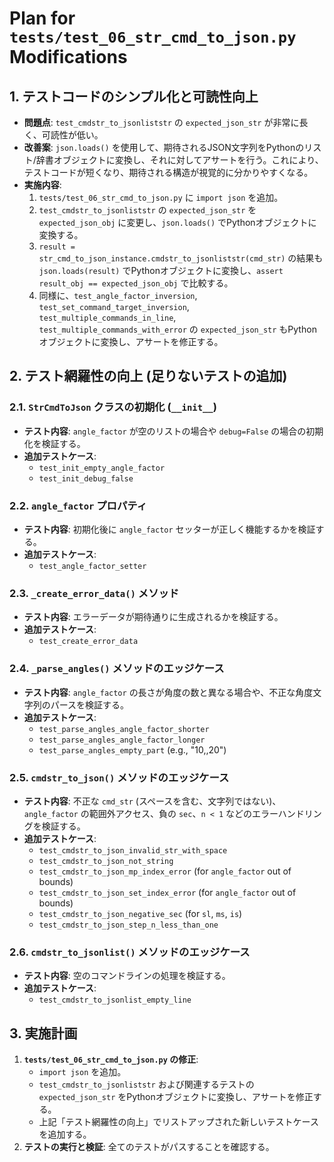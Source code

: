 # Plan for `tests/test_06_str_cmd_to_json.py` Modifications

## 1. テストコードのシンプル化と可読性向上

*   **問題点**: `test_cmdstr_to_jsonliststr` の `expected_json_str` が非常に長く、可読性が低い。
*   **改善案**: `json.loads()` を使用して、期待されるJSON文字列をPythonのリスト/辞書オブジェクトに変換し、それに対してアサートを行う。これにより、テストコードが短くなり、期待される構造が視覚的に分かりやすくなる。
*   **実施内容**:
    1.  `tests/test_06_str_cmd_to_json.py` に `import json` を追加。
    2.  `test_cmdstr_to_jsonliststr` の `expected_json_str` を `expected_json_obj` に変更し、`json.loads()` でPythonオブジェクトに変換する。
    3.  `result = str_cmd_to_json_instance.cmdstr_to_jsonliststr(cmd_str)` の結果も `json.loads(result)` でPythonオブジェクトに変換し、`assert result_obj == expected_json_obj` で比較する。
    4.  同様に、`test_angle_factor_inversion`, `test_set_command_target_inversion`, `test_multiple_commands_in_line`, `test_multiple_commands_with_error` の `expected_json_str` もPythonオブジェクトに変換し、アサートを修正する。

## 2. テスト網羅性の向上 (足りないテストの追加)

### 2.1. `StrCmdToJson` クラスの初期化 (`__init__`)

*   **テスト内容**: `angle_factor` が空のリストの場合や `debug=False` の場合の初期化を検証する。
*   **追加テストケース**:
    *   `test_init_empty_angle_factor`
    *   `test_init_debug_false`

### 2.2. `angle_factor` プロパティ

*   **テスト内容**: 初期化後に `angle_factor` セッターが正しく機能するかを検証する。
*   **追加テストケース**:
    *   `test_angle_factor_setter`

### 2.3. `_create_error_data()` メソッド

*   **テスト内容**: エラーデータが期待通りに生成されるかを検証する。
*   **追加テストケース**:
    *   `test_create_error_data`

### 2.4. `_parse_angles()` メソッドのエッジケース

*   **テスト内容**: `angle_factor` の長さが角度の数と異なる場合や、不正な角度文字列のパースを検証する。
*   **追加テストケース**:
    *   `test_parse_angles_angle_factor_shorter`
    *   `test_parse_angles_angle_factor_longer`
    *   `test_parse_angles_empty_part` (e.g., "10,,20")

### 2.5. `cmdstr_to_json()` メソッドのエッジケース

*   **テスト内容**: 不正な `cmd_str` (スペースを含む、文字列ではない)、`angle_factor` の範囲外アクセス、負の `sec`、`n < 1` などのエラーハンドリングを検証する。
*   **追加テストケース**:
    *   `test_cmdstr_to_json_invalid_str_with_space`
    *   `test_cmdstr_to_json_not_string`
    *   `test_cmdstr_to_json_mp_index_error` (for `angle_factor` out of bounds)
    *   `test_cmdstr_to_json_set_index_error` (for `angle_factor` out of bounds)
    *   `test_cmdstr_to_json_negative_sec` (for `sl`, `ms`, `is`)
    *   `test_cmdstr_to_json_step_n_less_than_one`

### 2.6. `cmdstr_to_jsonlist()` メソッドのエッジケース

*   **テスト内容**: 空のコマンドラインの処理を検証する。
*   **追加テストケース**:
    *   `test_cmdstr_to_jsonlist_empty_line`

## 3. 実施計画

1.  **`tests/test_06_str_cmd_to_json.py` の修正**:
    *   `import json` を追加。
    *   `test_cmdstr_to_jsonliststr` および関連するテストの `expected_json_str` をPythonオブジェクトに変換し、アサートを修正する。
    *   上記「テスト網羅性の向上」でリストアップされた新しいテストケースを追加する。
2.  **テストの実行と検証**: 全てのテストがパスすることを確認する。